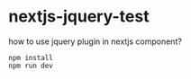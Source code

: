 # nextjs-jquery-test
how to use jquery plugin in nextjs component?

```
npm install
npm run dev

```
